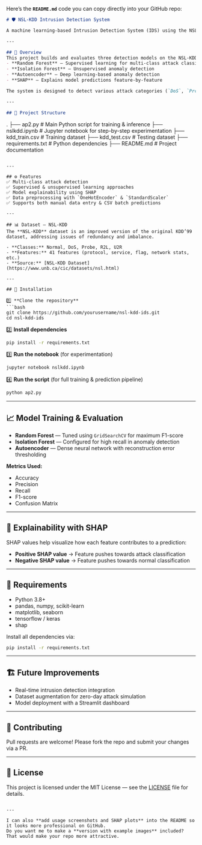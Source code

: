 Here’s the **`README.md`** code you can copy directly into your GitHub repo:

```markdown
# 🛡️ NSL-KDD Intrusion Detection System

A machine learning-based Intrusion Detection System (IDS) using the NSL-KDD dataset, implemented with **Random Forest**, **Isolation Forest**, and **Autoencoder** models, along with **SHAP explainability** for model interpretation.

---

## 📌 Overview
This project builds and evaluates three detection models on the NSL-KDD dataset:
- **Random Forest** — Supervised learning for multi-class attack classification
- **Isolation Forest** — Unsupervised anomaly detection
- **Autoencoder** — Deep learning-based anomaly detection
- **SHAP** — Explains model predictions feature-by-feature

The system is designed to detect various attack categories (`DoS`, `Probe`, `R2L`, `U2R`) and can be extended for real-time intrusion detection.

---

## 📂 Project Structure
```

.
├── ap2.py                 # Main Python script for training & inference
├── nslkdd.ipynb           # Jupyter notebook for step-by-step experimentation
├── kdd\_train.csv          # Training dataset
├── kdd\_test.csv           # Testing dataset
├── requirements.txt       # Python dependencies
├── README.md              # Project documentation

````

---

## ⚙️ Features
✅ Multi-class attack detection  
✅ Supervised & unsupervised learning approaches  
✅ Model explainability using SHAP  
✅ Data preprocessing with `OneHotEncoder` & `StandardScaler`  
✅ Supports both manual data entry & CSV batch predictions  

---

## 📊 Dataset — NSL-KDD
The **NSL-KDD** dataset is an improved version of the original KDD’99 dataset, addressing issues of redundancy and imbalance.

- **Classes:** Normal, DoS, Probe, R2L, U2R  
- **Features:** 41 features (protocol, service, flag, network stats, etc.)  
- **Source:** [NSL-KDD Dataset](https://www.unb.ca/cic/datasets/nsl.html)

---

## 🚀 Installation

1️⃣ **Clone the repository**
```bash
git clone https://github.com/yourusername/nsl-kdd-ids.git
cd nsl-kdd-ids
````

2️⃣ **Install dependencies**

```bash
pip install -r requirements.txt
```

3️⃣ **Run the notebook** (for experimentation)

```bash
jupyter notebook nslkdd.ipynb
```

4️⃣ **Run the script** (for full training & prediction pipeline)

```bash
python ap2.py
```

---

## 📈 Model Training & Evaluation

* **Random Forest** — Tuned using `GridSearchCV` for maximum F1-score
* **Isolation Forest** — Configured for high recall in anomaly detection
* **Autoencoder** — Dense neural network with reconstruction error thresholding

**Metrics Used:**

* Accuracy
* Precision
* Recall
* F1-score
* Confusion Matrix

---

## 🧠 Explainability with SHAP

SHAP values help visualize how each feature contributes to a prediction:

* **Positive SHAP value** → Feature pushes towards attack classification
* **Negative SHAP value** → Feature pushes towards normal classification

---

## 📜 Requirements

* Python 3.8+
* pandas, numpy, scikit-learn
* matplotlib, seaborn
* tensorflow / keras
* shap

Install all dependencies via:

```bash
pip install -r requirements.txt
```

---

## 🏗 Future Improvements

* Real-time intrusion detection integration
* Dataset augmentation for zero-day attack simulation
* Model deployment with a Streamlit dashboard

---

## 🤝 Contributing

Pull requests are welcome! Please fork the repo and submit your changes via a PR.

---

## 📄 License

This project is licensed under the MIT License — see the [LICENSE](LICENSE) file for details.

```

---

I can also **add usage screenshots and SHAP plots** into the README so it looks more professional on GitHub.  
Do you want me to make a **version with example images** included? That would make your repo more attractive.
```
